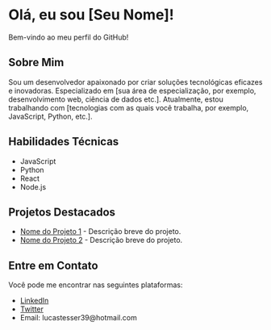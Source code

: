 <!DOCTYPE html>
<html lang="pt">
<head>
    <meta charset="UTF-8">
    <title>Perfil GitHub</title>
</head>
<body>
    <h1>Olá, eu sou [Seu Nome]!</h1>
    <p>Bem-vindo ao meu perfil do GitHub!</p>

  <h2>Sobre Mim</h2>
    <p>Sou um desenvolvedor apaixonado por criar soluções tecnológicas eficazes e inovadoras. Especializado em [sua área de especialização, por exemplo, desenvolvimento web, ciência de dados etc.]. Atualmente, estou trabalhando com [tecnologias com as quais você trabalha, por exemplo, JavaScript, Python, etc.].</p>

  <h2>Habilidades Técnicas</h2>
    <ul>
        <li>JavaScript</li>
        <li>Python</li>
        <li>React</li>
        <li>Node.js</li>
        <!-- Adicione mais habilidades conforme necessário -->
    </ul>

  <h2>Projetos Destacados</h2>
    <ul>
        <li><a href="URL_DO_PROJETO">Nome do Projeto 1</a> - Descrição breve do projeto.</li>
        <li><a href="URL_DO_PROJETO">Nome do Projeto 2</a> - Descrição breve do projeto.</li>
        <!-- Adicione mais projetos conforme necessário -->
    </ul>

  <h2>Entre em Contato</h2>
    <p>Você pode me encontrar nas seguintes plataformas:</p>
    <ul>
        <li><a href="https://linkedin.com/in/SEU_LINKEDIN">LinkedIn</a></li>
        <li><a href="https://twitter.com/SEU_TWITTER">Twitter</a></li>
        <li>Email: lucastesser39@hotmail.com</li>
    </ul>
</body>
</html>
